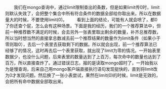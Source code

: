 &ensp;&ensp;&ensp;&ensp;我们在mongo查询中，通过limit限制查出的条数，但是如果limit传0时，limit则默认失效了，会把整个集合中所有符合条件的数据全部给你取出来。所以在数据量大的时候，不要使用limit(0)。
&ensp;&ensp;&ensp;&ensp;看到上面的结论，可能有人就会喷了，都0了你还查个屁，怎么会有这种场景。下面是我的经历，我们的一个推荐算法中，但前一种推荐数不满足的时候，会去另外一张表里取出剩余的数量，补齐总推荐数，所以当时想当然的直接拿总数减去前一个推荐结果的数量作为limit条件（如果小于零则取0），去后一个表里去获取剩下的数据。所以就会出现，前一个推荐算法已经够了的情况，这时再去后一个表里获取，就出现了limit为零的情况。一开始表里数据少，也没什么问题，后来表里的数量达到了上百万，每次命中的数量也达到了百万，所以直接查炸了。通过错误日志，报的是读取mongo超时了，一开始我以为是慢查询，后来自己用mongo客户端直接执行语句发现挺快的，直到将limit改为0才发现问题。然后换了一张小表尝试，果然在limit(0)的时候，limit是无效的，会把所有命中数据全部取出来。